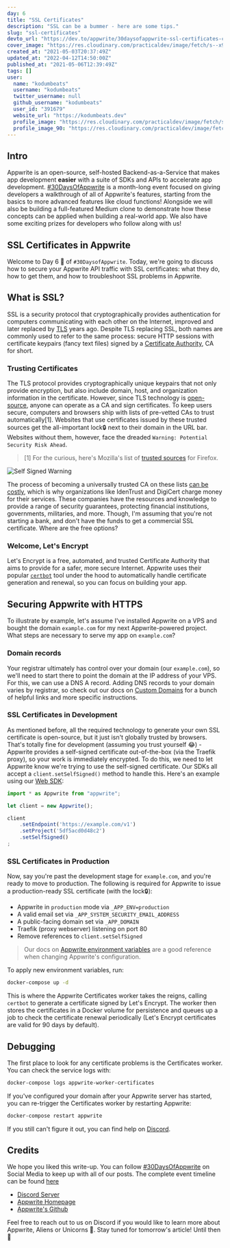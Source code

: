 ```yaml
---
day: 6
title: "SSL Certificates"
description: "SSL can be a bummer - here are some tips."
slug: "ssl-certificates"
devto_url: "https://dev.to/appwrite/30daysofappwrite-ssl-certificates-c08"
cover_image: "https://res.cloudinary.com/practicaldev/image/fetch/s--x9Y_Muzm--/c_imagga_scale,f_auto,fl_progressive,h_420,q_auto,w_1000/https://dev-to-uploads.s3.amazonaws.com/uploads/articles/jprpjnemjgychrhikue2.png"
created_at: "2021-05-03T20:37:49Z"
updated_at: "2022-04-12T14:50:00Z"
published_at: "2021-05-06T12:39:49Z"
tags: []
user:
  name: "kodumbeats"
  username: "kodumbeats"
  twitter_username: null
  github_username: "kodumbeats"
  user_id: "391679"
  website_url: "https://kodumbeats.dev"
  profile_image: "https://res.cloudinary.com/practicaldev/image/fetch/s--e8LZR0bd--/c_fill,f_auto,fl_progressive,h_640,q_auto,w_640/https://dev-to-uploads.s3.amazonaws.com/uploads/user/profile_image/391679/7b6ec8dd-dae7-4b56-bc9d-d2aaa4be7935.jpeg"
  profile_image_90: "https://res.cloudinary.com/practicaldev/image/fetch/s--E9dttZhp--/c_fill,f_auto,fl_progressive,h_90,q_auto,w_90/https://dev-to-uploads.s3.amazonaws.com/uploads/user/profile_image/391679/7b6ec8dd-dae7-4b56-bc9d-d2aaa4be7935.jpeg"
---
```

## Intro

Appwrite is an open-source, self-hosted Backend-as-a-Service that makes app development **easier** with a suite of SDKs and APIs to accelerate app development. [#30DaysOfAppwrite](http://30days.appwrite.io/) is a month-long event focused on giving developers a walkthrough of all of Appwrite's features, starting from the basics to more advanced features like cloud functions! Alongside we will also be building a full-featured Medium clone to demonstrate how these concepts can be applied when building a real-world app. We also have some exciting prizes for developers who follow along with us!

## SSL Certificates in Appwrite

Welcome to Day 6 👋 of `#30DaysofAppwrite`. Today, we're going to discuss how to secure your Appwrite API traffic with SSL certificates: what they do, how to get them, and how to troubleshoot SSL problems in Appwrite.

## What is SSL?

SSL is a security protocol that cryptographically provides authentication for computers communicating with each other on the Internet, improved and later replaced by [TLS](https://developer.mozilla.org/en-US/docs/Glossary/TLS) years ago. Despite TLS replacing SSL, both names are commonly used to refer to the same process: secure HTTP sessions with certificate keypairs (fancy text files) signed by a [Certificate Authority](https://developer.mozilla.org/en-US/docs/Glossary/Certificate_authority), CA for short. 

### Trusting Certificates

The TLS protocol provides cryptographically unique keypairs that not only provide encryption, but also include domain, host, and organization information in the certificate. However, since TLS technology is [open-source](https://github.com/openssl/openssl), anyone can operate as a CA and sign certificates. To keep users secure, computers and browsers ship with lists of pre-vetted CAs to trust automatically[1]. Websites that use certificates issued by these trusted sources get the all-important lock🔒 next to their domain in the URL bar. Websites without them, however, face the dreaded `Warning: Potential Security Risk Ahead`.

> [1] For the curious, here's Mozilla's list of [trusted sources](https://wiki.mozilla.org/CA/Included_Certificates) for Firefox.

![Self Signed Warning](https://dev-to-uploads.s3.amazonaws.com/uploads/articles/pc4dhphr1ym63hyjtml1.png)
 

The process of becoming a universally trusted CA on these lists [can be costly](https://en.wikipedia.org/wiki/Key_ceremony), which is why organizations like IdenTrust and DigiCert charge money for their services. These companies have the resources and knowledge to provide a range of security guarantees, protecting financial institutions, governments, militaries, and more. Though, I'm assuming that you're not starting a bank, and don't have the funds to get a commercial SSL certificate. Where are the free options?

### Welcome, Let's Encrypt

Let's Encrypt is a free, automated, and trusted Certificate Authority that aims to provide for a safer, more secure Internet. Appwrite uses their popular [`certbot`](https://certbot.eff.org/) tool under the hood to automatically handle certificate generation and renewal, so you can focus on building your app. 

## Securing Appwrite with HTTPS

To illustrate by example, let's assume I've installed Appwrite on a  VPS and bought the domain `example.com` for my next Appwrite-powered project. What steps are necessary to serve my app on `example.com`? 

### Domain records

Your registrar ultimately has control over your domain (our `example.com`), so we'll need to start there to point the domain at the IP address of your VPS. For this, we can use a DNS A record. Adding DNS records to your domain varies by registrar, so check out our docs on [Custom Domains](https://appwrite.io/docs/custom-domains) for a bunch of helpful links and more specific instructions.

### SSL Certificates in Development

As mentioned before, all the required technology to generate your own SSL certificate is open-source, but it just isn't globally trusted by browsers. That's totally fine for development (assuming you trust yourself 😂) - Appwrite provides a self-signed certificate out-of-the-box (via the Traefik proxy), so your work is immediately encrypted. To do this, we need to let Appwrite know we're trying to use the self-signed certificate. Our SDKs all accept a `client.setSelfSigned()` method to handle this. Here's an example using our [Web SDK](https://appwrite.io/docs/getting-started-for-web):

```javascript
import * as Appwrite from "appwrite";

let client = new Appwrite();

client
    .setEndpoint('https://example.com/v1')
    .setProject('5df5acd0d48c2')
    .setSelfSigned()
;
```

### SSL Certificates in Production

Now, say you're past the development stage for `example.com`, and you're ready to move to production. The following is required for Appwrite to issue a production-ready SSL certificate (with the lock🔒):

- Appwrite in `production` mode via `_APP_ENV=production`
- A valid email set via `_APP_SYSTEM_SECURITY_EMAIL_ADDRESS`
- A public-facing domain set via `_APP_DOMAIN`
- Traefik (proxy webserver) listening on port 80
- Remove references to `client.setSelfSigned`

> Our docs on [Appwrite environment variables](https://appwrite.io/docs/environment-variables) are a good reference when changing Appwrite's configuration. 

To apply new environment variables, run:

```bash
docker-compose up -d
```

This is where the Appwrite Certificates worker takes the reigns, calling `certbot` to generate a certificate signed by Let's Encrypt. The worker then stores the certificates in a Docker volume for persistence and queues up a job to check the certificate renewal periodically (Let's Encrypt certificates are valid for 90 days by default).  

## Debugging

The first place to look for any certificate problems is the Certificates worker. You can check the service logs with:

```bash
docker-compose logs appwrite-worker-certificates
```

If you've configured your domain after your Appwrite server has started, you can re-trigger the Certificates worker by restarting Appwrite:

```bash
docker-compose restart appwrite
```

If you still can't figure it out, you can find help on [Discord](https://appwrite.io/discord).

## Credits 
We hope you liked this write-up. You can follow [#30DaysOfAppwrite](https://twitter.com/search?q=%2330daysofappwrite) on Social Media to keep up with all of our posts. The complete event timeline can be found [here](http://30days.appwrite.io)

* [Discord Server](https://appwrite.io/discord)
* [Appwrite Homepage](https://appwrite.io/)  
* [Appwrite's Github](https://github.com/appwrite)

Feel free to reach out to us on Discord if you would like to learn more about Appwrite, Aliens or Unicorns 🦄. Stay tuned for tomorrow's article! Until then 👋
